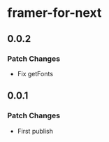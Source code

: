 # framer-for-next

## 0.0.2

### Patch Changes

-   Fix getFonts

## 0.0.1

### Patch Changes

-   First publish
